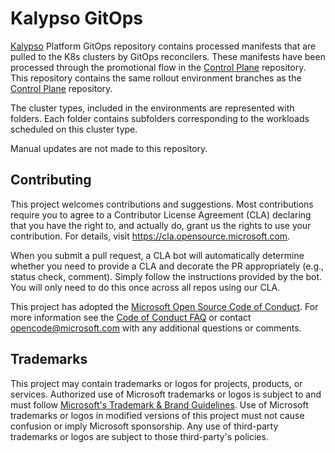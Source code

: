 # Kalypso GitOps

[Kalypso](https://github.com/microsoft/kalypso) Platform GitOps repository contains processed manifests that are pulled to the K8s clusters by GitOps reconcilers. These manifests have been processed through the promotional flow in the [Control Plane](https://github.com/microsoft/kalypso-control-plane) repository. This repository contains the same rollout environment branches as the [Control Plane](https://github.com/microsoft/kalypso-control-plane) repository. 

The cluster types, included in the environments are represented with folders. Each folder contains subfolders corresponding to the workloads scheduled on this cluster type. 

Manual updates are not made to this repository.

## Contributing

This project welcomes contributions and suggestions.  Most contributions require you to agree to a
Contributor License Agreement (CLA) declaring that you have the right to, and actually do, grant us
the rights to use your contribution. For details, visit https://cla.opensource.microsoft.com.

When you submit a pull request, a CLA bot will automatically determine whether you need to provide
a CLA and decorate the PR appropriately (e.g., status check, comment). Simply follow the instructions
provided by the bot. You will only need to do this once across all repos using our CLA.

This project has adopted the [Microsoft Open Source Code of Conduct](https://opensource.microsoft.com/codeofconduct/).
For more information see the [Code of Conduct FAQ](https://opensource.microsoft.com/codeofconduct/faq/) or
contact [opencode@microsoft.com](mailto:opencode@microsoft.com) with any additional questions or comments.

## Trademarks

This project may contain trademarks or logos for projects, products, or services. Authorized use of Microsoft 
trademarks or logos is subject to and must follow 
[Microsoft's Trademark & Brand Guidelines](https://www.microsoft.com/en-us/legal/intellectualproperty/trademarks/usage/general).
Use of Microsoft trademarks or logos in modified versions of this project must not cause confusion or imply Microsoft sponsorship.
Any use of third-party trademarks or logos are subject to those third-party's policies.
